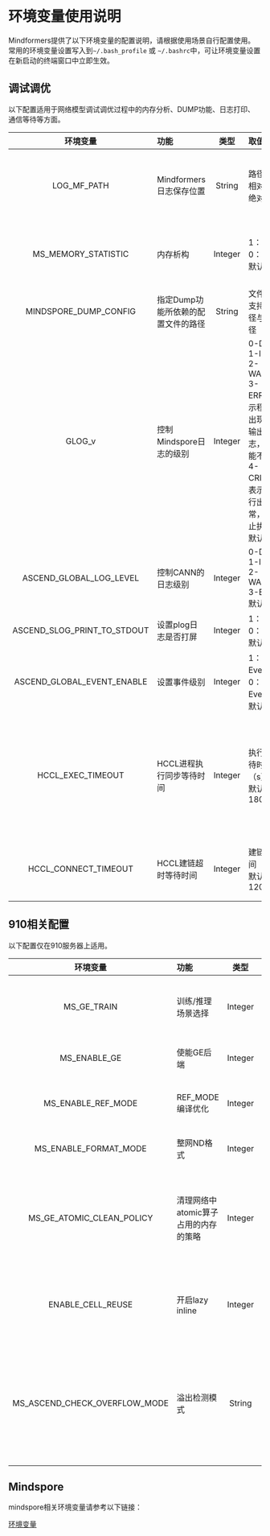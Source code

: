 # 环境变量使用说明

Mindformers提供了以下环境变量的配置说明，请根据使用场景自行配置使用。常用的环境变量设置写入到`~/.bash_profile` 或 `~/.bashrc`中，可让环境变量设置在新启动的终端窗口中立即生效。

## 调试调优

以下配置适用于网络模型调试调优过程中的内存分析、DUMP功能、日志打印、通信等待等方面。

|            环境变量             | 功能                  |   类型    | 取值                                                                                                                   | 说明                                                      |
|:---------------------------:|:--------------------|:-------:|:---------------------------------------------------------------------------------------------------------------------|:--------------------------------------------------------|
|     LOG_MF_PATH     | Mindformers日志保存位置         | String | 路径，支持相对路径与绝对路径                                                                                            | 设置后，会将Mindformers的日志文件保存到该路径，建议使用绝对路径。                                |
|     MS_MEMORY_STATISTIC     | 内存析构                | Integer | 1：开启<br>   0：关闭<br> 默认值：0                                                                                            | 若开启内存析构，会在OOM时打印内存池占用情况。                                |
|    MINDSPORE_DUMP_CONFIG    | 指定Dump功能所依赖的配置文件的路径 | String  | 文件路径，支持相对路径与绝对路径                                                                                                     |                                                         |
|           GLOG_v            | 控制Mindspore日志的级别    | Integer | 0-DEBUG<br> 1-INFO<br> 2-WARNING<br> 3-ERROR，表示程序执行出现报错，输出错误日志，程序可能不会终止<br> 4-CRITICAL，表示程序执行出现异常，将会终止执行程序<br> 默认值：2 | 指定日志级别后，将会输出大于或等于该级别的日志信息。                              |
|   ASCEND_GLOBAL_LOG_LEVEL   | 控制CANN的日志级别         |    Integer     | 0-DEBUG<br> 1-INFO<br> 2-WARNING<br> 3-ERROR  <br> 默认值：3                                                             |                                                         |
| ASCEND_SLOG_PRINT_TO_STDOUT | 设置plog日志是否打屏        |    Integer     | 1：开启<br>   0：关闭<br> 默认值：0                                                                                            |                                                         |
| ASCEND_GLOBAL_EVENT_ENABLE  | 设置事件级别              |    Integer     | 1：开启Event日志<br>   0：关闭Event日志<br> 默认值：0                                                                              |                                                         |
|      HCCL_EXEC_TIMEOUT      | HCCL进程执行同步等待时间      |    Integer     | 执行同步等待时间（s）<br> 默认值：1800s                                                                                            | 不同设备进程在分布式训练过程中存在卡间执行任务不一致的场景，通过该环境变量可控制设备间执行时的同步等待的时间。 |
|    HCCL_CONNECT_TIMEOUT     | HCCL建链超时等待时间        |    Integer     | 建链等待时间（s）<br> 默认值：120s                                                                                               | 用于限制不同设备之间socket建链过程的超时等待时间。                            |

## 910相关配置

以下配置仅在910服务器上适用。

|            环境变量             | 功能                    |   类型    | 取值                                                                                | 说明                                              |
|:---------------------------:|:----------------------|:-------:|:----------------------------------------------------------------------------------|:------------------------------------------------|
|          MS_GE_TRAIN          | 训练/推理场景选择             | Integer | 1：训练场景   <br>   0：推理场景，host侧内存使用会大于训练场景。   <br> 默认值：1                             | MS_GE_TRAIN=1和=0分别用于训练和推理场景，GE编译流程不同。           |
|         MS_ENABLE_GE          | 使能GE后端                | Integer  | 1：开启<br>   0：关闭<br> 默认值：1                                                         |                                                 |
|      MS_ENABLE_REF_MODE       | REF_MODE编译优化          | Integer | 1：开启<br>   0：关闭<br> 默认值：1                                                         | CANN-7.0以上版本支持此模式，优化内存管理方式，建议开启。                |
|     MS_ENABLE_FORMAT_MODE     | 整网ND格式                |    Integer     | 1：开启<br>   0：关闭<br> 默认值：0                                                         | 将整网算子转换为ND格式计算，建议开启。                            |
|   MS_GE_ATOMIC_CLEAN_POLICY   | 清理网络中atomic算子占用的内存的策略 |    Integer     | 0：集中清理网络中所有atomic算子占用的内存。<br>      1：不集中清理内存，对网络中每一个atomic算子进行单独清零。 <br> 默认值：1    |                                                 |
|       ENABLE_CELL_REUSE       | 开启lazy inline         |    Integer     | 1：开启<br>   0：关闭<br> 默认值：0                                                         | 此特性在mindspore≥2.2.0下适用。通常在pipeline并行时使用以提高编译性能。 |
| MS_ASCEND_CHECK_OVERFLOW_MODE | 溢出检测模式                |    String     | 默认：饱和模式，不设置此参数，当中间过程溢出时会上报，停止loss更新<br>    INFNAN_MODE：NAN模式，忽略过程中的溢出，结果非溢出就会继续训练 | 遇到持续溢出问题时可尝试设置此变量为INFNAN_MODE。                  |

## Mindspore

mindspore相关环境变量请参考以下链接：

[环境变量](https://www.mindspore.cn/docs/zh-CN/r2.2/note/env_var_list.html)
